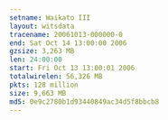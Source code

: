 ```yaml
---
setname: Waikato III
layout: witsdata
tracename: 20061013-000000-0
end: Sat Oct 14 13:00:00 2006
gzsize: 3,263 MB
len: 24:00:00
start: Fri Oct 13 13:00:01 2006
totalwirelen: 56,326 MB
pkts: 128 million
size: 9,663 MB
md5: 0e9c2780b1d93440849ac34d5f8bbcb8
---
```

